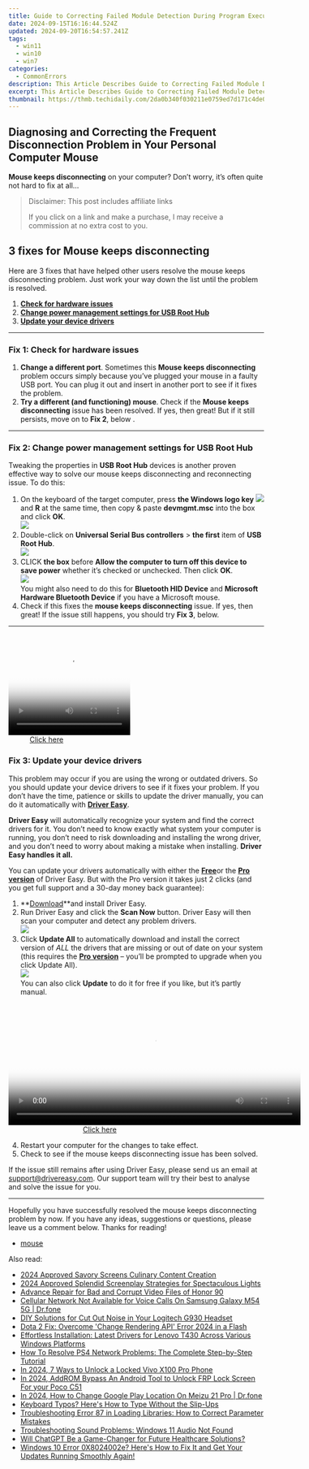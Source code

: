 ```yaml
---
title: Guide to Correcting Failed Module Detection During Program Execution
date: 2024-09-15T16:16:44.524Z
updated: 2024-09-20T16:54:57.241Z
tags:
  - win11
  - win10
  - win7
categories:
  - CommonErrors
description: This Article Describes Guide to Correcting Failed Module Detection During Program Execution
excerpt: This Article Describes Guide to Correcting Failed Module Detection During Program Execution
thumbnail: https://thmb.techidaily.com/2da0b340f030211e0759ed7d171c4de004a02d38fc64cba9aab4f6df2eb7066c.jpg
---
```


## Diagnosing and Correcting the Frequent Disconnection Problem in Your Personal Computer Mouse

**Mouse keeps disconnecting** on your computer? Don’t worry, it’s often quite not hard to fix at all…

>  Disclaimer: This post includes affiliate links
>
>  If you click on a link and make a purchase, I may receive a commission at no extra cost to you.
>

## 3 fixes for **Mouse keeps disconnecting**

Here are 3 fixes that have helped other users resolve the mouse keeps disconnecting problem. Just work your way down the list until the problem is resolved.

1. [**Check for hardware issues**](https://tools.techidaily.com/drivereasy/download/)
2. [**Change power management settings for USB Root Hub**](https://tools.techidaily.com/drivereasy/download/)
3. [**Update your device drivers**](https://tools.techidaily.com/drivereasy/download/)

---

### Fix 1: Check for hardware issues

1. **Change a different port**. Sometimes this **Mouse keeps disconnecting** problem occurs simply because you’ve plugged your mouse in a faulty USB port. You can plug it out and insert in another port to see if it fixes the problem.
2. **Try a different (and functioning) mouse**. Check if the **Mouse keeps disconnecting** issue has been resolved. If yes, then great! But if it still persists, move on to **Fix 2**, below .

---

### Fix 2: Change power management settings for USB Root Hub

Tweaking the properties in **USB Root Hub** devices is another proven effective way to solve our mouse keeps disconnecting and reconnecting issue. To do this:

1. On the keyboard of the target computer, press **the Windows logo key** ![](https://images.drivereasy.com/wp-content/uploads/2018/04/img_5ae0331bc08e4.png)and **R** at the same time, then copy & paste **devmgmt.msc** into the box and click **OK**.  
![](https://images.drivereasy.com/wp-content/uploads/2018/05/img_5afb9c1b96ba9.png)
2. Double-click on **Universal Serial Bus controllers** \> **the first** item of **USB Root Hub**.  
![](https://images.drivereasy.com/wp-content/uploads/2018/08/img_5b72a8b859168.jpg)
3. CLICK **the box** before **Allow the computer to turn off this device to save power** whether it’s checked or unchecked. Then click **OK**.  
![](https://images.drivereasy.com/wp-content/uploads/2018/08/img_5b72a9e76e5de.png)  
You might also need to do this for **Bluetooth HID Device** and **Microsoft Hardware Bluetooth Device** if you have a Microsoft mouse.
4. Check if this fixes the **mouse keeps disconnecting** issue. If yes, then great! If the issue still happens, you should try **Fix 3**, below.

---

<!-- affiliate ads begin -->
<span id="1328679">
					<video width="240" height="200" style="cursor:pointer"
           poster="//a.impactradius-go.com/display-clicktoplayimage/1328679.png"
           onclick="if(!this.playClicked){this.play();this.setAttribute('controls',true);this.playClicked=true;}">
	   <source src="//a.impactradius-go.com/display-ad/15852-1328679">
	   <img src="//a.impactradius-go.com/display-clicktoplayimage/1328679.png" style="border: none; height: 100%; width: 100%; object-fit: contain">
	</video>
	<div style="width:150px;text-align:center"><a href="javascript:window.open(decodeURIComponent('https%3A%2F%2Fthefitville.pxf.io%2Fc%2F5597632%2F1328679%2F15852'), '_blank');void(0);">Click here</a></div>
</span>
<img height="0" width="0" src="https://imp.pxf.io/i/5597632/1328679/15852" style="position:absolute;visibility:hidden;" border="0" />
<!-- affiliate ads end -->

### Fix 3: Update your device drivers

This problem may occur if you are using the wrong or outdated drivers. So you should update your device drivers to see if it fixes your problem. If you don’t have the time, patience or skills to update the driver manually, you can do it automatically with [**Driver Easy**](https://tools.techidaily.com/drivereasy/download/).

**Driver Easy** will automatically recognize your system and find the correct drivers for it. You don’t need to know exactly what system your computer is running, you don’t need to risk downloading and installing the wrong driver, and you don’t need to worry about making a mistake when installing. **Driver Easy handles it all.**

You can update your drivers automatically with either the [**Free**](https://tools.techidaily.com/drivereasy/download/)or the [**Pro version**](https://tools.techidaily.com/drivereasy/download/) of Driver Easy. But with the Pro version it takes just 2 clicks (and you get full support and a 30-day money back guarantee):

1. **[Download](https://tools.techidaily.com/drivereasy/download/)**and install Driver Easy.
2. Run Driver Easy and click the **Scan Now** button. Driver Easy will then scan your computer and detect any problem drivers.  
![](https://images.drivereasy.com/wp-content/uploads/2018/07/img_5b46ffcde1143.jpg)
3. Click **Update All** to automatically download and install the correct version of _ALL_ the drivers that are missing or out of date on your system (this requires the [**Pro version**](https://tools.techidaily.com/drivereasy/download/) – you’ll be prompted to upgrade when you click Update All).  
![](https://images.drivereasy.com/wp-content/uploads/2018/07/img_5b506f17ccfe2.jpg)  
 You can also click **Update** to do it for free if you like, but it’s partly manual.

<!-- affiliate ads begin -->
<span id="1938141">
					<video width="576" height="240" style="cursor:pointer"
           poster="//a.impactradius-go.com/display-clicktoplayimage/1938141.png"
           onclick="if(!this.playClicked){this.play();this.setAttribute('controls',true);this.playClicked=true;}">
	   <source src="//a.impactradius-go.com/display-ad/22993-1938141">
	   <img src="//a.impactradius-go.com/display-clicktoplayimage/1938141.png" style="border: none; height: 100%; width: 100%; object-fit: contain">
	</video>
	<div style="width:360px;text-align:center"><a href="javascript:window.open(decodeURIComponent('https%3A%2F%2Fhomestyler.sjv.io%2Fc%2F5597632%2F1938141%2F22993'), '_blank');void(0);">Click here</a></div>
</span>
<img height="0" width="0" src="https://imp.pxf.io/i/5597632/1938141/22993" style="position:absolute;visibility:hidden;" border="0" />
<!-- affiliate ads end -->

4. Restart your computer for the changes to take effect.
5. Check to see if the mouse keeps disconnecting issue has been solved.

If the issue still remains after using Driver Easy, please send us an email at <support@drivereasy.com>. Our support team will try their best to analyse and solve the issue for you.

---

Hopefully you have successfully resolved the mouse keeps disconnecting problem by now. If you have any ideas, suggestions or questions, please leave us a comment below. Thanks for reading!

* [mouse](https://tools.techidaily.com/drivereasy/download/)

<ins class="adsbygoogle"
     style="display:block"
     data-ad-format="autorelaxed"
     data-ad-client="ca-pub-7571918770474297"
     data-ad-slot="1223367746"></ins>

<ins class="adsbygoogle"
     style="display:block"
     data-ad-client="ca-pub-7571918770474297"
     data-ad-slot="8358498916"
     data-ad-format="auto"
     data-full-width-responsive="true"></ins>

<span class="atpl-alsoreadstyle">Also read:</span>
<div><ul>
<li><a href="https://youtube-data.techidaily.com/approved-savory-screens-culinary-content-creation/"><u>2024 Approved Savory Screens Culinary Content Creation</u></a></li>
<li><a href="https://extra-skills.techidaily.com/2024-approved-splendid-screenplay-strategies-for-spectaculous-lights/"><u>2024 Approved Splendid Screenplay Strategies for Spectaculous Lights</u></a></li>
<li><a href="https://phone-solutions.techidaily.com/advance-repair-for-bad-and-corrupt-video-files-of-honor-90-by-stellar-video-repair-mobile-video-repair/"><u>Advance Repair for Bad and Corrupt Video Files of Honor 90</u></a></li>
<li><a href="https://howto.techidaily.com/cellular-network-not-available-for-voice-calls-on-samsung-galaxy-m54-5g-drfone-by-drfone-fix-android-problems-fix-android-problems/"><u>Cellular Network Not Available for Voice Calls On Samsung Galaxy M54 5G | Dr.fone</u></a></li>
<li><a href="https://common-error.techidaily.com/diy-solutions-for-cut-out-noise-in-your-logitech-g930-headset/"><u>DIY Solutions for Cut Out Noise in Your Logitech G930 Headset</u></a></li>
<li><a href="https://common-error.techidaily.com/1723210948990-dota-2-fix-overcome-change-rendering-api-error-2024-in-a-flash/"><u>Dota 2 Fix: Overcome 'Change Rendering API' Error 2024 in a Flash</u></a></li>
<li><a href="https://hardware-help.techidaily.com/effortless-installation-latest-drivers-for-lenovo-t430-across-various-windows-platforms/"><u>Effortless Installation: Latest Drivers for Lenovo T430 Across Various Windows Platforms</u></a></li>
<li><a href="https://common-error.techidaily.com/how-to-resolve-ps4-network-problems-the-complete-step-by-step-tutorial/"><u>How To Resolve PS4 Network Problems: The Complete Step-by-Step Tutorial</u></a></li>
<li><a href="https://android-unlock.techidaily.com/in-2024-7-ways-to-unlock-a-locked-vivo-x100-pro-phone-by-drfone-android/"><u>In 2024, 7 Ways to Unlock a Locked Vivo X100 Pro Phone</u></a></li>
<li><a href="https://bypass-frp.techidaily.com/in-2024-addrom-bypass-an-android-tool-to-unlock-frp-lock-screen-for-your-poco-c51-by-drfone-android/"><u>In 2024, AddROM Bypass An Android Tool to Unlock FRP Lock Screen For your Poco C51</u></a></li>
<li><a href="https://review-topics.techidaily.com/in-2024-how-to-change-google-play-location-on-meizu-21-pro-drfone-by-drfone-virtual-android/"><u>In 2024, How to Change Google Play Location On Meizu 21 Pro | Dr.fone</u></a></li>
<li><a href="https://common-error.techidaily.com/keyboard-typos-heres-how-to-type-without-the-slip-ups/"><u>Keyboard Typos? Here's How to Type Without the Slip-Ups</u></a></li>
<li><a href="https://common-error.techidaily.com/troubleshooting-error-87-in-loading-libraries-how-to-correct-parameter-mistakes/"><u>Troubleshooting Error 87 in Loading Libraries: How to Correct Parameter Mistakes</u></a></li>
<li><a href="https://common-error.techidaily.com/troubleshooting-sound-problems-windows-11-audio-not-found/"><u>Troubleshooting Sound Problems: Windows 11 Audio Not Found</u></a></li>
<li><a href="https://tech-revival.techidaily.com/will-chatgpt-be-a-game-changer-for-future-healthcare-solutions/"><u>Will ChatGPT Be a Game-Changer for Future Healthcare Solutions?</u></a></li>
<li><a href="https://common-error.techidaily.com/windows-10-error-0x8024002e-heres-how-to-fix-it-and-get-your-updates-running-smoothly-again/"><u>Windows 10 Error 0X8024002e? Here's How to Fix It and Get Your Updates Running Smoothly Again!</u></a></li>
</ul></div>

